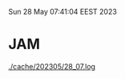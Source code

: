 Sun 28 May 07:41:04 EEST 2023
# JAM
<a href='./cache/202305/28_07.log'>./cache/202305/28_07.log</a>
